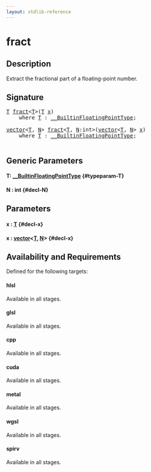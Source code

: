 ```yaml
---
layout: stdlib-reference
---
```


# fract

## Description

Extract the fractional part of a floating-point number.




## Signature 

<pre>
<a href="/stdlib-reference/global-decls/fract#typeparam-T" class="code_type">T</a> <a href="/stdlib-reference/global-decls/fract">fract</a>&lt;<a href="/stdlib-reference/global-decls/fract#typeparam-T" class="code_type">T</a>&gt;(<a href="/stdlib-reference/global-decls/fract#typeparam-T" class="code_type">T</a> <a href="/stdlib-reference/global-decls/fract#decl-x" class="code_param">x</a>)
    <span class='code_keyword'>where</span> <a href="/stdlib-reference/global-decls/fract#typeparam-T" class="code_type">T</a> : <a href="/stdlib-reference/interfaces/BuiltinFloatingPointType/index" class="code_type">__BuiltinFloatingPointType</a>;

<a href="/stdlib-reference/types/vector/index" class="code_type">vector</a>&lt;<a href="/stdlib-reference/global-decls/fract#typeparam-T" class="code_type">T</a>, <a href="/stdlib-reference/global-decls/fract#decl-N" class="code_var">N</a>&gt; <a href="/stdlib-reference/global-decls/fract">fract</a>&lt;<a href="/stdlib-reference/global-decls/fract#typeparam-T" class="code_type">T</a>, <a href="/stdlib-reference/global-decls/fract#decl-N" class="code_var">N</a>:<span class="code_keyword">int</span>&gt;(<a href="/stdlib-reference/types/vector/index" class="code_type">vector</a>&lt;<a href="/stdlib-reference/global-decls/fract#typeparam-T" class="code_type">T</a>, <a href="/stdlib-reference/global-decls/fract#decl-N" class="code_var">N</a>&gt; <a href="/stdlib-reference/global-decls/fract#decl-x" class="code_param">x</a>)
    <span class='code_keyword'>where</span> <a href="/stdlib-reference/global-decls/fract#typeparam-T" class="code_type">T</a> : <a href="/stdlib-reference/interfaces/BuiltinFloatingPointType/index" class="code_type">__BuiltinFloatingPointType</a>;

</pre>

## Generic Parameters

#### T: [\_\_BuiltinFloatingPointType](/stdlib-reference/interfaces/BuiltinFloatingPointType/index) {#typeparam-T}
#### N  : int {#decl-N}

## Parameters

#### x  : [T](/stdlib-reference/global-decls/fract#typeparam-T) {#decl-x}
#### x  : [vector](/stdlib-reference/types/vector/index)\<[T](/stdlib-reference/types/vector/index#typeparam-T), [N](/stdlib-reference/types/vector/index#decl-N)\> {#decl-x}

## Availability and Requirements

Defined for the following targets:

#### hlsl
Available in all stages.

#### glsl
Available in all stages.

#### cpp
Available in all stages.

#### cuda
Available in all stages.

#### metal
Available in all stages.

#### wgsl
Available in all stages.

#### spirv
Available in all stages.



